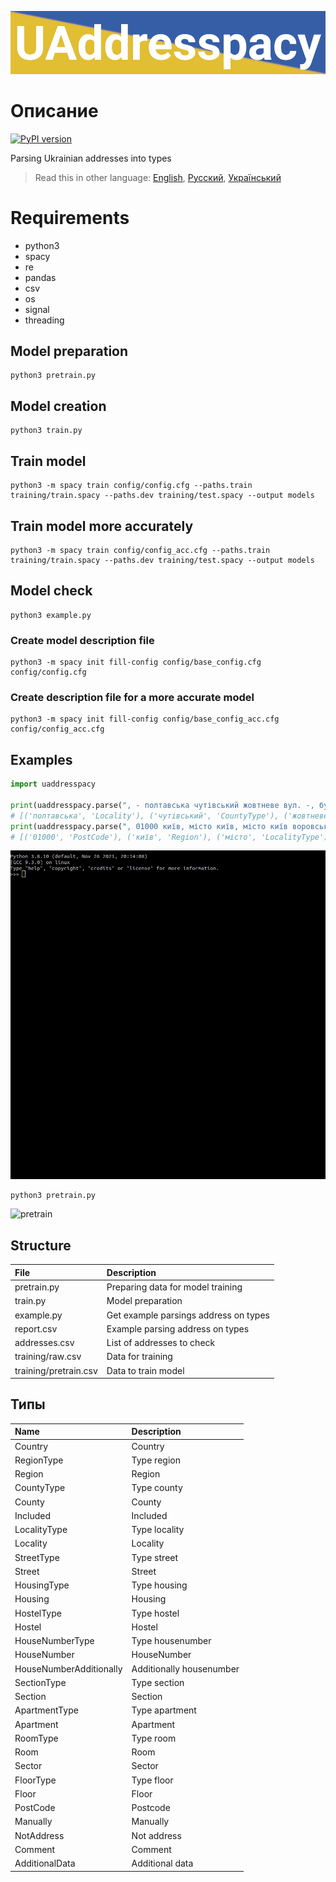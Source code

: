 ![header](doc/header.png)
# Описание
[![PyPI version](https://badge.fury.io/py/uaddresspacy.svg)](https://badge.fury.io/py/uaddresspacy)

Parsing Ukrainian addresses into types

> Read this in other language: [English](README.en.md), [Русский](README.md), [Український](README.ua.md)

# Requirements
* python3
* spacy
* re
* pandas
* csv
* os
* signal
* threading

## Model preparation
```shell
python3 pretrain.py
```

## Model creation
```shell
python3 train.py
```

## Train model
```shell
python3 -m spacy train config/config.cfg --paths.train training/train.spacy --paths.dev training/test.spacy --output models
```

## Train model more accurately
```shell
python3 -m spacy train config/config_acc.cfg --paths.train training/train.spacy --paths.dev training/test.spacy --output models
```

## Model check
```shell
python3 example.py
```

### Create model description file
```shell
python3 -m spacy init fill-config config/base_config.cfg config/config.cfg
```

### Create description file for a more accurate model
```shell
python3 -m spacy init fill-config config/base_config_acc.cfg config/config_acc.cfg
```

## Examples
```python
import uaddresspacy

print(uaddresspacy.parse(", - полтавська чутівський жовтневе вул. -, буд. -, кв.,"))
# [('полтавська', 'Locality'), ('чутівський', 'CountyType'), ('жовтневе', 'Locality'), ('вул.', 'StreetType'), ('буд.', 'HouseNumberType'), ('кв.', 'ApartmentType')]
print(uaddresspacy.parse(", 01000 київ, місто київ, місто київ воровського, буд. 43-б, кв. 14,"))
# [('01000', 'PostCode'), ('київ', 'Region'), ('місто', 'LocalityType'), ('київ', 'Locality'), ('воровського', 'Street'), ('буд.', 'HouseNumberType'), ('43-б', 'HouseNumber'), ('кв.', 'ApartmentType'), ('14', 'Apartment')]
```
![use](doc/use.gif)

```sh
python3 pretrain.py
```
![pretrain](doc/pretrain.gif)

## Structure
| File                      | Description                                   |
| :-------------            | :-------------                                |
| pretrain.py               | Preparing data for model training             |
| train.py                  | Model preparation                             |
| example.py                | Get example parsings address on types         |
| report.csv                | Example parsing address on types              |
| addresses.csv             | List of addresses to check                    |
| training/raw.csv          | Data for training                             |
| training/pretrain.csv     | Data to train model                           |

## Типы
| Name                      | Description                                   |
| :-------------            | :-------------                                |
| Country                   | Country                                       |
| RegionType                | Type region                                   |
| Region                    | Region                                        |
| CountyType                | Type county                                   |
| County                    | County                                        |
| Included                  | Included                                      |
| LocalityType              | Type locality                                 |
| Locality                  | Locality                                      |
| StreetType                | Type street                                   |
| Street                    | Street                                        |
| HousingType               | Type housing                                  |
| Housing                   | Housing                                       |
| HostelType                | Type hostel                                   |
| Hostel                    | Hostel                                        |
| HouseNumberType           | Type housenumber                              |
| HouseNumber               | HouseNumber                                   |
| HouseNumberAdditionally   | Additionally housenumber                      |
| SectionType               | Type section                                  |
| Section                   | Section                                       |
| ApartmentType             | Type apartment                                |
| Apartment                 | Apartment                                     |
| RoomType                  | Type room                                     |
| Room                      | Room                                          |
| Sector                    | Sector                                        |
| FloorType                 | Type floor                                    |
| Floor                     | Floor                                         |
| PostCode                  | Postcode                                      |
| Manually                  | Manually                                      |
| NotAddress                | Not address                                   |
| Comment                   | Comment                                       |
| AdditionalData            | Additional data                               |